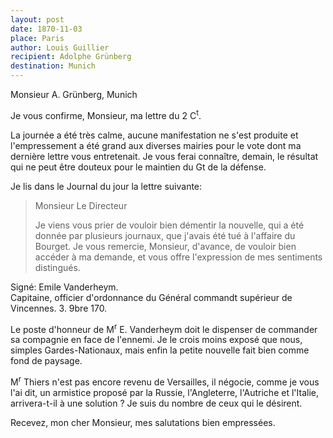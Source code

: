 ```yaml
---
layout: post
date: 1870-11-03
place: Paris
author: Louis Guillier
recipient: Adolphe Grünberg
destination: Munich
---
```


Monsieur A. Grünberg, Munich


Je vous confirme, Monsieur, ma lettre du 2 C<sup>t</sup>.

La journée a été très calme, aucune manifestation ne s'est produite et
l'empressement a été grand aux diverses mairies pour le vote dont ma dernière
lettre vous entretenait. Je vous ferai connaître, demain, le résultat qui ne
peut être douteux pour le maintien du Gt de la défense.

Je lis dans le Journal du jour la lettre suivante:

> Monsieur Le Directeur
>
> Je viens vous prier de vouloir bien démentir la nouvelle, qui a été
> donnée par plusieurs journaux, que j'avais été tué à l'affaire du Bourget.
> Je vous remercie, Monsieur, d'avance, de vouloir bien accéder à ma demande,
> et vous offre l'expression de mes sentiments distingués.

Signé: Emile Vanderheym.  
Capitaine, officier d'ordonnance du Général commandt supérieur de Vincennes.   3. 9bre 170.

Le poste d'honneur de M<sup>r</sup> E. Vanderheym doit le dispenser de commander sa
compagnie en face de l'ennemi. Je le crois moins exposé que nous, simples
Gardes-Nationaux, mais enfin la petite nouvelle fait bien comme fond de
paysage.

M<sup>r</sup> Thiers n'est pas encore revenu de Versailles, il négocie, comme je vous l'ai
dit, un armistice proposé par la Russie, l'Angleterre, l'Autriche et l'Italie,
arrivera-t-il à une solution ? Je suis du nombre de ceux qui le désirent.

Recevez, mon cher Monsieur, mes salutations bien empressées.
